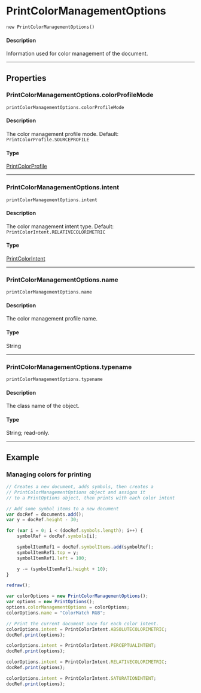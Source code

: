 # PrintColorManagementOptions

`new PrintColorManagementOptions()`

#### Description

Information used for color management of the document.

---

## Properties

### PrintColorManagementOptions.colorProfileMode

`printColorManagementOptions.colorProfileMode`

#### Description

The color management profile mode. Default: `PrintColorProfile.SOURCEPROFILE`

#### Type

[PrintColorProfile](scripting-constants.md#jsobjref-scripting-constants-printcolorprofile)

---

### PrintColorManagementOptions.intent

`printColorManagementOptions.intent`

#### Description

The color management intent type. Default: `PrintColorIntent.RELATIVECOLORIMETRIC`

#### Type

[PrintColorIntent](scripting-constants.md#jsobjref-scripting-constants-printcolorintent)

---

### PrintColorManagementOptions.name

`printColorManagementOptions.name`

#### Description

The color management profile name.

#### Type

String

---

### PrintColorManagementOptions.typename

`printColorManagementOptions.typename`

#### Description

The class name of the object.

#### Type

String; read-only.

---

## Example

### Managing colors for printing

```javascript
// Creates a new document, adds symbols, then creates a
// PrintColorManagementOptions object and assigns it
// to a PrintOptions object, then prints with each color intent

// Add some symbol items to a new document
var docRef = documents.add();
var y = docRef.height - 30;

for (var i = 0; i < (docRef.symbols.length); i++) {
    symbolRef = docRef.symbols[i];

    symbolItemRef1 = docRef.symbolItems.add(symbolRef);
    symbolItemRef1.top = y;
    symbolItemRef1.left = 100;

    y -= (symbolItemRef1.height + 10);
}

redraw();

var colorOptions = new PrintColorManagementOptions();
var options = new PrintOptions();
options.colorManagementOptions = colorOptions;
colorOptions.name = "ColorMatch RGB";

// Print the current document once for each color intent.
colorOptions.intent = PrintColorIntent.ABSOLUTECOLORIMETRIC;
docRef.print(options);

colorOptions.intent = PrintColorIntent.PERCEPTUALINTENT;
docRef.print(options);

colorOptions.intent = PrintColorIntent.RELATIVECOLORIMETRIC;
docRef.print(options);

colorOptions.intent = PrintColorIntent.SATURATIONINTENT;
docRef.print(options);
```
